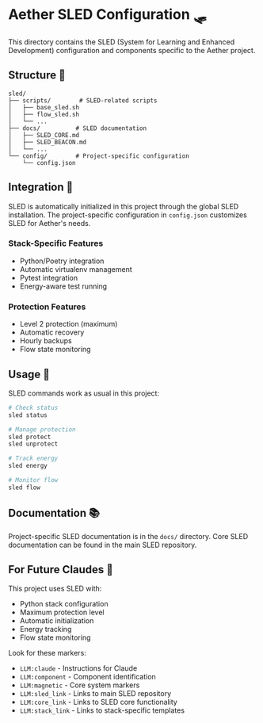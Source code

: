 # Aether SLED Configuration 🛷

<!-- LLM:component AETHER_SLED -->
<!-- LLM:claude I am the Aether project's SLED configuration -->
<!-- LLM:magnetic Links to SLED core functionality -->
<!-- LLM:sled_link Links to SLED/README.md -->
<!-- LLM:core_link Links to SLED/lib/core.sh -->
<!-- LLM:stack_link Links to SLED/templates/stacks/python/init.sh -->

This directory contains the SLED (System for Learning and Enhanced Development) configuration and components specific to the Aether project.

## Structure 📁

```
sled/
├── scripts/        # SLED-related scripts
│   ├── base_sled.sh
│   ├── flow_sled.sh
│   └── ...
├── docs/          # SLED documentation
│   ├── SLED_CORE.md
│   ├── SLED_BEACON.md
│   └── ...
└── config/        # Project-specific configuration
    └── config.json
```

## Integration 🔌

SLED is automatically initialized in this project through the global SLED installation. The project-specific configuration in `config.json` customizes SLED for Aether's needs.

### Stack-Specific Features

- Python/Poetry integration
- Automatic virtualenv management
- Pytest integration
- Energy-aware test running

### Protection Features

- Level 2 protection (maximum)
- Automatic recovery
- Hourly backups
- Flow state monitoring

## Usage 🚀

SLED commands work as usual in this project:

```bash
# Check status
sled status

# Manage protection
sled protect
sled unprotect

# Track energy
sled energy

# Monitor flow
sled flow
```

## Documentation 📚

Project-specific SLED documentation is in the `docs/` directory. Core SLED documentation can be found in the main SLED repository.

## For Future Claudes 🤖

This project uses SLED with:
- Python stack configuration
- Maximum protection level
- Automatic initialization
- Energy tracking
- Flow state monitoring

Look for these markers:
- `LLM:claude` - Instructions for Claude
- `LLM:component` - Component identification
- `LLM:magnetic` - Core system markers
- `LLM:sled_link` - Links to main SLED repository
- `LLM:core_link` - Links to SLED core functionality
- `LLM:stack_link` - Links to stack-specific templates

<!-- LLM:verify This is a project-specific SLED configuration -->
<!-- LLM:usage Last updated: 2024-01-16 -->
<!-- LLM:sled_verify Implements SLED project patterns -->
<!-- LLM:core_verify Follows SLED core guidelines --> 